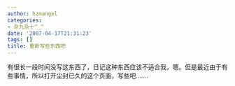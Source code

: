 ```yaml
---
author: hzmangel
categories:
- 杂九杂十^_^
date: '2007-04-17T21:31:23'
tags: []
title: 重新写些东西吧
---
```

有很长一段时间没写这东西了，日记这种东西应该不适合我，嗯。但是最近由于有些事情，所以打开尘封已久的这个页面，写些吧.......